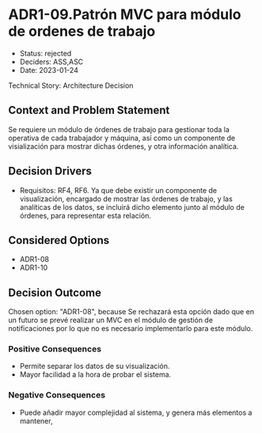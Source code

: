 # ADR1-09.Patrón MVC para módulo de ordenes de trabajo

* Status: rejected
* Deciders: ASS,ASC
* Date: 2023-01-24

Technical Story: Architecture Decision

## Context and Problem Statement

Se requiere un módulo de órdenes de trabajo para gestionar toda la operativa de cada trabajador y máquina, así como un componente de visialización para mostrar dichas órdenes, y otra información analítica.

## Decision Drivers

* Requisitos: RF4, RF6. Ya que debe existir un componente de visualización, encargado de mostrar las órdenes de trabajo, y las analíticas de los datos, se incluirá dicho elemento junto al módulo de órdenes, para representar esta relación.

## Considered Options

* ADR1-08
* ADR1-10

## Decision Outcome

Chosen option: "ADR1-08", because Se rechazará esta opción dado que en un futuro se prevé realizar un MVC en el módulo de gestión de notificaciones por lo que no es necesario implementarlo para este módulo.

### Positive Consequences

* Permite separar los datos de su visualización.
* Mayor facilidad a la hora de probar el sistema.

### Negative Consequences

* Puede añadir mayor complejidad al sistema, y genera más elementos a mantener,
